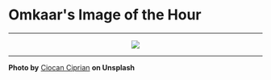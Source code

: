 # Omkaar's Image of the Hour

---

<div align="center">

<a href="https://unsplash.com/photos/a-dog-runs-on-a-green-grassy-hill-wwa8fMBM21c">
  <img src="https://images.unsplash.com/photo-1745849610268-f81d7aed915b?crop=entropy&cs=tinysrgb&fit=max&fm=jpg&ixid=M3w3NjA2Nzh8MHwxfHJhbmRvbXx8fHx8fHx8fDE3NDkzMTIwMDB8&ixlib=rb-4.1.0&q=80&w=1080" style="max-width:100%; height:auto;">
</a>



</div>

---

**Photo by** [Ciocan Ciprian](https://unsplash.com/@cipriann) **on Unsplash**
